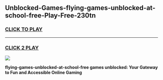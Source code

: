 
## Unblocked-Games-flying-games-unblocked-at-school-free-Play-Free-230tn
<h3>
<a href="https://premium76.site?title=flying-games-unblocked-at-school-free&ref=15A">CLICK TO PLAY</a></h3>
<hr>

<h3>
<a href="https://premium76.site?title=flying-games-unblocked-at-school-free&ref=15A">CLICK 2 PLAY</a>
  
</h3>

<a href="https://premium76.site?title=flying-games-unblocked-at-school-free&ref=15A"><img src="https://clearcache.store/games.png"></a>


**flying-games-unblocked-at-school-free games unblocked: Your Gateway to Fun and Accessible Online Gaming**
